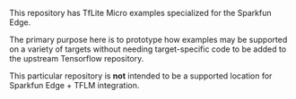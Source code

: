 This repository has TfLite Micro examples specialized for the Sparkfun Edge.

The primary purpose here is to prototype how examples may be supported on a
variety of targets without needing target-specific code to be added to the
upstream Tensorflow repository.

This particular repository is **not** intended to be a supported location for
Sparkfun Edge + TFLM integration.

